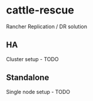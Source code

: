 # cattle-rescue
Rancher Replication / DR solution 

## HA
Cluster setup - TODO

## Standalone
Single node setup - TODO
